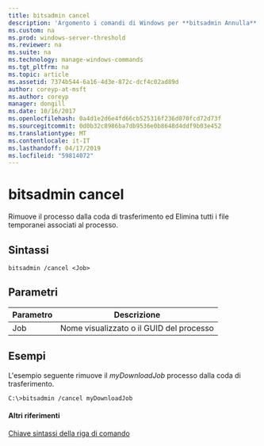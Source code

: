 ```yaml
---
title: bitsadmin cancel
description: 'Argomento i comandi di Windows per **bitsadmin Annulla** : rimuove il processo dalla coda di trasferimento ed Elimina tutti i file temporanei associati al processo.'
ms.custom: na
ms.prod: windows-server-threshold
ms.reviewer: na
ms.suite: na
ms.technology: manage-windows-commands
ms.tgt_pltfrm: na
ms.topic: article
ms.assetid: 7374b544-6a16-4d3e-872c-dcf4c02ad89d
author: coreyp-at-msft
ms.author: coreyp
manager: dongill
ms.date: 10/16/2017
ms.openlocfilehash: 0a4d1e2d6e4fd66cb525316f236d070fcd72d73f
ms.sourcegitcommit: 0d0b32c8986ba7db9536e0b8648d4ddf9b03e452
ms.translationtype: MT
ms.contentlocale: it-IT
ms.lasthandoff: 04/17/2019
ms.locfileid: "59814072"
---
```

# <a name="bitsadmin-cancel"></a>bitsadmin cancel

Rimuove il processo dalla coda di trasferimento ed Elimina tutti i file temporanei associati al processo.

## <a name="syntax"></a>Sintassi

```
bitsadmin /cancel <Job>
```

## <a name="parameters"></a>Parametri

|Parametro|Descrizione|
|---------|-----------|
|Job|Nome visualizzato o il GUID del processo|

## <a name="BKMK_examples"></a>Esempi

L'esempio seguente rimuove il *myDownloadJob* processo dalla coda di trasferimento.
```
C:\>bitsadmin /cancel myDownloadJob
```

#### <a name="additional-references"></a>Altri riferimenti

[Chiave sintassi della riga di comando](command-line-syntax-key.md)